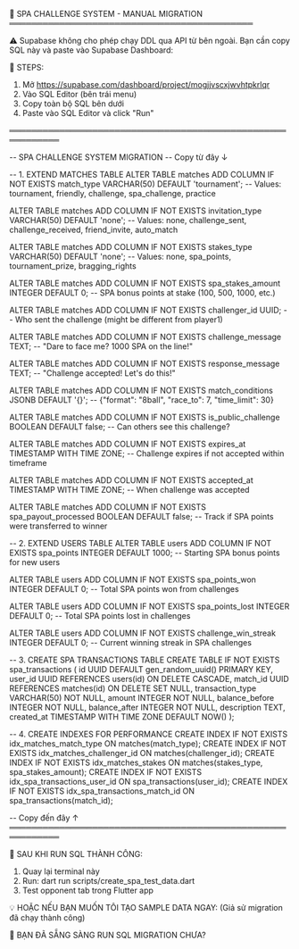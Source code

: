 🎯 SPA CHALLENGE SYSTEM - MANUAL MIGRATION
════════════════════════════════════════════

⚠️ Supabase không cho phép chạy DDL qua API từ bên ngoài.
Bạn cần copy SQL này và paste vào Supabase Dashboard:

📍 STEPS:
1. Mở https://supabase.com/dashboard/project/mogjjvscxjwvhtpkrlqr
2. Vào SQL Editor (bên trái menu)
3. Copy toàn bộ SQL bên dưới
4. Paste vào SQL Editor và click "Run"

═══════════════════════════════════════════════════════════

-- SPA CHALLENGE SYSTEM MIGRATION
-- Copy từ đây ↓

-- 1. EXTEND MATCHES TABLE
ALTER TABLE matches ADD COLUMN IF NOT EXISTS match_type VARCHAR(50) DEFAULT 'tournament';
-- Values: tournament, friendly, challenge, spa_challenge, practice

ALTER TABLE matches ADD COLUMN IF NOT EXISTS invitation_type VARCHAR(50) DEFAULT 'none';
-- Values: none, challenge_sent, challenge_received, friend_invite, auto_match

ALTER TABLE matches ADD COLUMN IF NOT EXISTS stakes_type VARCHAR(50) DEFAULT 'none';
-- Values: none, spa_points, tournament_prize, bragging_rights

ALTER TABLE matches ADD COLUMN IF NOT EXISTS spa_stakes_amount INTEGER DEFAULT 0;
-- SPA bonus points at stake (100, 500, 1000, etc.)

ALTER TABLE matches ADD COLUMN IF NOT EXISTS challenger_id UUID;
-- Who sent the challenge (might be different from player1)

ALTER TABLE matches ADD COLUMN IF NOT EXISTS challenge_message TEXT;
-- "Dare to face me? 1000 SPA on the line!"

ALTER TABLE matches ADD COLUMN IF NOT EXISTS response_message TEXT;
-- "Challenge accepted! Let's do this!"

ALTER TABLE matches ADD COLUMN IF NOT EXISTS match_conditions JSONB DEFAULT '{}';
-- {"format": "8ball", "race_to": 7, "time_limit": 30}

ALTER TABLE matches ADD COLUMN IF NOT EXISTS is_public_challenge BOOLEAN DEFAULT false;
-- Can others see this challenge?

ALTER TABLE matches ADD COLUMN IF NOT EXISTS expires_at TIMESTAMP WITH TIME ZONE;
-- Challenge expires if not accepted within timeframe

ALTER TABLE matches ADD COLUMN IF NOT EXISTS accepted_at TIMESTAMP WITH TIME ZONE;
-- When challenge was accepted

ALTER TABLE matches ADD COLUMN IF NOT EXISTS spa_payout_processed BOOLEAN DEFAULT false;
-- Track if SPA points were transferred to winner

-- 2. EXTEND USERS TABLE
ALTER TABLE users ADD COLUMN IF NOT EXISTS spa_points INTEGER DEFAULT 1000;
-- Starting SPA bonus points for new users

ALTER TABLE users ADD COLUMN IF NOT EXISTS spa_points_won INTEGER DEFAULT 0;
-- Total SPA points won from challenges

ALTER TABLE users ADD COLUMN IF NOT EXISTS spa_points_lost INTEGER DEFAULT 0;
-- Total SPA points lost in challenges

ALTER TABLE users ADD COLUMN IF NOT EXISTS challenge_win_streak INTEGER DEFAULT 0;
-- Current winning streak in SPA challenges

-- 3. CREATE SPA TRANSACTIONS TABLE
CREATE TABLE IF NOT EXISTS spa_transactions (
  id UUID DEFAULT gen_random_uuid() PRIMARY KEY,
  user_id UUID REFERENCES users(id) ON DELETE CASCADE,
  match_id UUID REFERENCES matches(id) ON DELETE SET NULL,
  transaction_type VARCHAR(50) NOT NULL,
  amount INTEGER NOT NULL,
  balance_before INTEGER NOT NULL,
  balance_after INTEGER NOT NULL,
  description TEXT,
  created_at TIMESTAMP WITH TIME ZONE DEFAULT NOW()
);

-- 4. CREATE INDEXES FOR PERFORMANCE
CREATE INDEX IF NOT EXISTS idx_matches_match_type ON matches(match_type);
CREATE INDEX IF NOT EXISTS idx_matches_challenger_id ON matches(challenger_id);
CREATE INDEX IF NOT EXISTS idx_matches_stakes ON matches(stakes_type, spa_stakes_amount);
CREATE INDEX IF NOT EXISTS idx_spa_transactions_user_id ON spa_transactions(user_id);
CREATE INDEX IF NOT EXISTS idx_spa_transactions_match_id ON spa_transactions(match_id);

-- Copy đến đây ↑
═══════════════════════════════════════════════════════════

🎉 SAU KHI RUN SQL THÀNH CÔNG:
1. Quay lại terminal này
2. Run: dart run scripts/create_spa_test_data.dart
3. Test opponent tab trong Flutter app

💡 HOẶC NẾU BẠN MUỐN TÔI TẠO SAMPLE DATA NGAY:
   (Giả sử migration đã chạy thành công)

🚀 BẠN ĐÃ SẴNG SÀNG RUN SQL MIGRATION CHƯA?